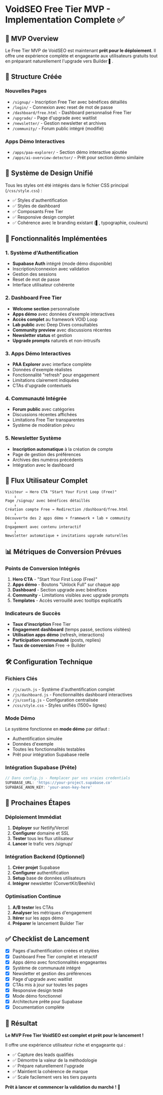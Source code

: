 # VoidSEO Free Tier MVP - Implementation Complete ✅

## 🎯 MVP Overview

Le Free Tier MVP de VoidSEO est maintenant **prêt pour le déploiement**. Il offre une expérience complète et engageante aux utilisateurs gratuits tout en préparant naturellement l'upgrade vers Builder ▌.

## 📁 Structure Créée

### Nouvelles Pages
- `/signup/` - Inscription Free Tier avec bénéfices détaillés
- `/login/` - Connexion avec reset de mot de passe
- `/dashboard/free.html` - Dashboard personnalisé Free Tier
- `/upgrade/` - Page d'upgrade avec waitlist
- `/newsletter/` - Gestion newsletter et archives
- `/community/` - Forum public intégré (modifié)

### Apps Démo Interactives
- `/apps/paa-explorer/` - Section démo interactive ajoutée
- `/apps/ai-overview-detector/` - Prêt pour section démo similaire

## 🎨 Système de Design Unifié

Tous les styles ont été intégrés dans le fichier CSS principal (`/css/style.css`) :
- ✅ Styles d'authentification
- ✅ Styles de dashboard
- ✅ Composants Free Tier
- ✅ Responsive design complet
- ✅ Cohérence avec le branding existant (▌, typographie, couleurs)

## 🔧 Fonctionnalités Implémentées

### 1. Système d'Authentification
- **Supabase Auth** intégré (mode démo disponible)
- Inscription/connexion avec validation
- Gestion des sessions
- Reset de mot de passe
- Interface utilisateur cohérente

### 2. Dashboard Free Tier
- **Welcome section** personnalisée
- **Apps démo** avec données d'exemple interactives
- **Accès complet** au framework VOID Loop
- **Lab public** avec Deep Dives consultables
- **Community preview** avec discussions récentes
- **Newsletter status** et gestion
- **Upgrade prompts** naturels et non-intrusifs

### 3. Apps Démo Interactives
- **PAA Explorer** avec interface complète
- Données d'exemple réalistes
- Fonctionnalité "refresh" pour engagement
- Limitations clairement indiquées
- CTAs d'upgrade contextuels

### 4. Communauté Intégrée
- **Forum public** avec catégories
- Discussions récentes affichées
- Limitations Free Tier transparentes
- Système de modération prévu

### 5. Newsletter Système
- **Inscription automatique** à la création de compte
- Page de gestion des préférences
- Archives des numéros précédents
- Intégration avec le dashboard

## 🚀 Flux Utilisateur Complet

```
Visiteur → Hero CTA "Start Your First Loop (Free)" 
    ↓
Page /signup/ avec bénéfices détaillés
    ↓
Création compte Free → Redirection /dashboard/free.html
    ↓
Découverte des 2 apps démo + framework + lab + community
    ↓
Engagement avec contenu interactif
    ↓
Newsletter automatique + invitations upgrade naturelles
```

## 📊 Métriques de Conversion Prévues

### Points de Conversion Intégrés
1. **Hero CTA** - "Start Your First Loop (Free)"
2. **Apps démo** - Boutons "Unlock Full" sur chaque app
3. **Dashboard** - Section upgrade avec bénéfices
4. **Community** - Limitations visibles avec upgrade prompts
5. **Templates** - Accès verrouillé avec tooltips explicatifs

### Indicateurs de Succès
- **Taux d'inscription** Free Tier
- **Engagement dashboard** (temps passé, sections visitées)
- **Utilisation apps démo** (refresh, interactions)
- **Participation communauté** (posts, replies)
- **Taux de conversion** Free → Builder

## 🛠️ Configuration Technique

### Fichiers Clés
- `/js/auth.js` - Système d'authentification complet
- `/js/dashboard.js` - Fonctionnalités dashboard interactives
- `/js/config.js` - Configuration centralisée
- `/css/style.css` - Styles unifiés (1500+ lignes)

### Mode Démo
Le système fonctionne en **mode démo** par défaut :
- Authentification simulée
- Données d'exemple
- Toutes les fonctionnalités testables
- Prêt pour intégration Supabase réelle

### Intégration Supabase (Prête)
```javascript
// Dans config.js - Remplacer par vos vraies credentials
SUPABASE_URL: 'https://your-project.supabase.co'
SUPABASE_ANON_KEY: 'your-anon-key-here'
```

## 🎯 Prochaines Étapes

### Déploiement Immédiat
1. **Déployer** sur Netlify/Vercel
2. **Configurer** domaine et SSL
3. **Tester** tous les flux utilisateur
4. **Lancer** le trafic vers /signup/

### Intégration Backend (Optionnel)
1. **Créer projet** Supabase
2. **Configurer** authentification
3. **Setup** base de données utilisateurs
4. **Intégrer** newsletter (ConvertKit/Beehiiv)

### Optimisation Continue
1. **A/B tester** les CTAs
2. **Analyser** les métriques d'engagement
3. **Itérer** sur les apps démo
4. **Préparer** le lancement Builder Tier

## ✅ Checklist de Lancement

- [x] Pages d'authentification créées et stylées
- [x] Dashboard Free Tier complet et interactif
- [x] Apps démo avec fonctionnalités engageantes
- [x] Système de communauté intégré
- [x] Newsletter et gestion des préférences
- [x] Page d'upgrade avec waitlist
- [x] CTAs mis à jour sur toutes les pages
- [x] Responsive design testé
- [x] Mode démo fonctionnel
- [x] Architecture prête pour Supabase
- [x] Documentation complète

## 🎉 Résultat

**Le MVP Free Tier VoidSEO est complet et prêt pour le lancement !**

Il offre une expérience utilisateur riche et engageante qui :
- ✅ Capture des leads qualifiés
- ✅ Démontre la valeur de la méthodologie
- ✅ Prépare naturellement l'upgrade
- ✅ Maintient la cohérence de marque
- ✅ Scale facilement vers les tiers payants

**Prêt à lancer et commencer la validation du marché ! 🚀**
